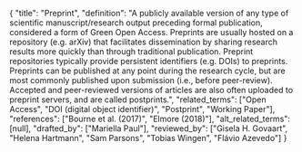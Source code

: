 {
    "title": "Preprint",
    "definition": "A publicly available version of any type of scientific manuscript/research output preceding formal publication, considered a form of Green Open Access. Preprints are usually hosted on a repository (e.g. arXiv) that facilitates dissemination by sharing research results more quickly than through traditional publication. Preprint repositories typically provide persistent identifiers (e.g. DOIs) to preprints. Preprints can be published at any point during the research cycle, but are most commonly published upon submission (i.e., before peer-review). Accepted and peer-reviewed versions of articles are also often uploaded to preprint servers, and are called postprints.",
    "related_terms": ["Open Access", "DOI (digital object identifier)", "Postprint", "Working Paper"],
    "references": ["Bourne et al. (2017)", "Elmore (2018)"],
    "alt_related_terms": [null],
    "drafted_by": ["Mariella Paul"],
    "reviewed_by": ["Gisela H. Govaart", "Helena Hartmann", "Sam Parsons", "Tobias Wingen", "Flávio Azevedo"]
  }
